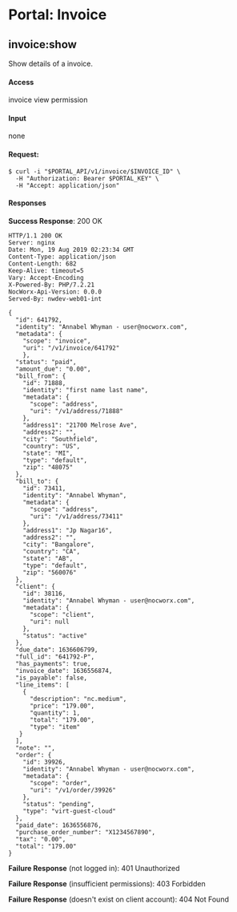 # Portal: Invoice

## invoice:show
Show details of a invoice.

#### Access
invoice view permission

#### Input
none

#### Request:
```
$ curl -i "$PORTAL_API/v1/invoice/$INVOICE_ID" \
  -H "Authorization: Bearer $PORTAL_KEY" \
  -H "Accept: application/json"
```

#### Responses
**Success Response**: 200 OK
```
HTTP/1.1 200 OK
Server: nginx
Date: Mon, 19 Aug 2019 02:23:34 GMT
Content-Type: application/json
Content-Length: 682
Keep-Alive: timeout=5
Vary: Accept-Encoding
X-Powered-By: PHP/7.2.21
NocWorx-Api-Version: 0.0.0
Served-By: nwdev-web01-int

{
  "id": 641792,
  "identity": "Annabel Whyman - user@nocworx.com",
  "metadata": {
    "scope": "invoice",
    "uri": "/v1/invoice/641792"
    },
  "status": "paid",
  "amount_due": "0.00",
  "bill_from": {
    "id": 71888,
    "identity": "first name last name",
    "metadata": {
      "scope": "address",
      "uri": "/v1/address/71888"
    },
    "address1": "21700 Melrose Ave",
    "address2": "",
    "city": "Southfield",
    "country": "US",
    "state": "MI",
    "type": "default",
    "zip": "48075"
  },
  "bill_to": {
    "id": 73411,
    "identity": "Annabel Whyman",
    "metadata": {
      "scope": "address",
      "uri": "/v1/address/73411"
    },
    "address1": "Jp Nagar16",
    "address2": "",
    "city": "Bangalore",
    "country": "CA",
    "state": "AB",
    "type": "default",
    "zip": "560076"
  },
  "client": {
    "id": 38116,
    "identity": "Annabel Whyman - user@nocworx.com",
    "metadata": {
      "scope": "client",
      "uri": null
    },
    "status": "active"
  },
  "due_date": 1636606799,
  "full_id": "641792-P",
  "has_payments": true,
  "invoice_date": 1636556874,
  "is_payable": false,
  "line_items": [
    {
      "description": "nc.medium",
      "price": "179.00",
      "quantity": 1,
      "total": "179.00",
      "type": "item"
   }
  ],
  "note": "",
  "order": {
    "id": 39926,
    "identity": "Annabel Whyman - user@nocworx.com",
    "metadata": {
      "scope": "order",
      "uri": "/v1/order/39926"
    },
    "status": "pending",
    "type": "virt-guest-cloud"
  },
  "paid_date": 1636556876,
  "purchase_order_number": "X1234567890",
  "tax": "0.00",
  "total": "179.00"
}
```

**Failure Response** (not logged in): 401 Unauthorized

**Failure Response** (insufficient permissions): 403 Forbidden

**Failure Response** (doesn't exist on client account): 404 Not Found
